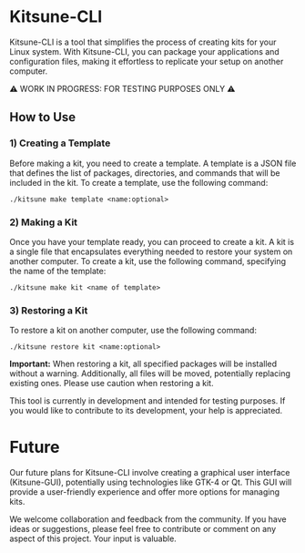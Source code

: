 # Kitsune-CLI

Kitsune-CLI is a tool that simplifies the process of creating kits for your Linux system. With Kitsune-CLI, you can package your applications and configuration files, making it effortless to replicate your setup on another computer.

⚠️ WORK IN PROGRESS: FOR TESTING PURPOSES ONLY ⚠️
## How to Use
### 1) Creating a Template

Before making a kit, you need to create a template. A template is a JSON file that defines the list of packages, directories, and commands that will be included in the kit. To create a template, use the following command:

``./kitsune make template <name:optional>``

### 2) Making a Kit

Once you have your template ready, you can proceed to create a kit. A kit is a single file that encapsulates everything needed to restore your system on another computer. To create a kit, use the following command, specifying the name of the template:

``./kitsune make kit <name of template>``

### 3) Restoring a Kit

To restore a kit on another computer, use the following command:

``./kitsune restore kit <name:optional>``

**Important:** When restoring a kit, all specified packages will be installed without a warning. Additionally, all files will be moved, potentially replacing existing ones. Please use caution when restoring a kit.

This tool is currently in development and intended for testing purposes. If you would like to contribute to its development, your help is appreciated.

# Future

Our future plans for Kitsune-CLI involve creating a graphical user interface (Kitsune-GUI), potentially using technologies like GTK-4 or Qt. This GUI will provide a user-friendly experience and offer more options for managing kits.

We welcome collaboration and feedback from the community. If you have ideas or suggestions, please feel free to contribute or comment on any aspect of this project. Your input is valuable.
